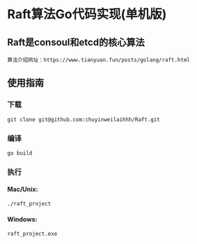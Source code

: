 # Raft算法Go代码实现(单机版)
## Raft是consoul和etcd的核心算法
    算法介绍网址：https://www.tianyuan.fun/posts/golang/raft.html
## 使用指南
### 下载
    git clone git@github.com:chuyinweilaihhh/Raft.git
### 编译
    go build
### 执行
#### Mac/Unix:
    ./raft_project
#### Windows:
    raft_project.exe
